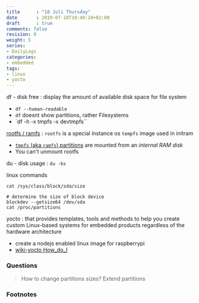 ```yaml
---
title      : "18 Juli Thursday"
date       : 2019-07-18T10:40:24+02:00
draft      : true
comments: false
revision: 0
weight: 5
series:
- DailyLogs
categories:
- embedded
tags:
- linux
- yocto
---
```


df - disk free
: display the amount of available disk space for file system
* `df --human-readable`
* `df` doesnt show partitions, rather Filesystems
* `df -h -x tmpfs -x devtmpfs``

[rootfs / ramfs][1]
: `rootfs` is a special instance os `tempfs` image used in initram
* [`tmpfs` (aka `ramfs`) partitions][1] are mounted from an *internal RAM disk*
* You can't unmount rootfs

du - disk usage
: `du -ks`

linux commands

```
cat /sys/class/block/sda/size

# determine the size of block device
blockdev --getsize64 /dev/sda
cat /proc/partitions
```

yocto
: that provides templates, tools and methods to help you create custom Linux-based systems for embedded products regardless of the hardware architecture
* create a nodejs enabled linux image for raspberrypi
* [wiki-yocto How_do_I](https://wiki.yoctoproject.org/wiki/How_do_I)

### Questions

> How to change partitions sizes? Extend partitions
> 



### Footnotes

[1]: https://www.kernel.org/doc/Documentation/filesystems/ramfs-rootfs-initramfs.txt 
[^2]: 

